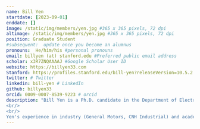 ```yaml
---
name: Bill Yen
startdate: [2023-09-01]
enddate: []
image: /static/img/members/yen.jpg #365 x 365 pixels, 72 dpi
altimage: /static/img/members/yen.jpg #365 x 365 pixels, 72 dpi
position: Graduate Student
#subsequent:  update once you become an alumnus
pronouns:  He/him/his #personal pronouns
email: billyen (at) stanford.edu #Preferred public email address
scholar: x3R7ZNQAAAAJ #Google Scholar User ID
website: https://billyen33.com
Stanford: https://profiles.stanford.edu/bill-yen?releaseVersion=10.5.2 #UCSF Profile ID - Employees only
twitter: # Twitter 
linkedin: bill-yen # LinkedIn
github: billyen33
orcid: 0009-0007-8539-9223 # orcid 
description: "Bill Yen is a Ph.D. candidate in the Department of Electrical Engineering at Stanford University working in the area of low-power Internet of Things (IoT) systems. He is an interdisciplinary maker and environmental scientist passionate about solving issues related to food, water, and energy using smart technologies.
<br/>
<br/>
Yen's experience in industry (General Motors, CNH Industrial) and academic research (Northwestern - soil-powered computing, Stanford - low-power wireless communication) cultivated his interest in designing self-powered computing devices that boost system efficiency while lowering the environmental impact of existing processes. His work has been featured by The Independent, Fast Company, MIT Technology Review China, Hackster.io, and more. He is also a recipient of the Stanford Graduate Fellowship in Science & Engineering."
---
```

